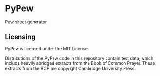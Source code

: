 # PyPew

Pew sheet generator

## Licensing

PyPew is licensed under the MIT License.

Distributions of the PyPew code in this repository contain test data,
which include heavily abridged extracts from the Book of Common Prayer.
These extracts from the BCP are copyright Cambridge University Press.
